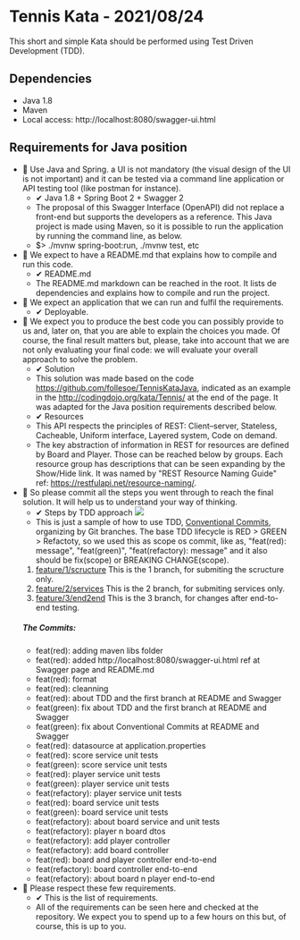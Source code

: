 # Tennis Kata - 2021/08/24

This short and simple Kata should be performed using Test Driven Development (TDD).

## Dependencies

 - Java 1.8
 - Maven
 - Local access: http://localhost:8080/swagger-ui.html

## Requirements for Java position
 - 🎯 Use Java and Spring. a UI is not mandatory (the visual design of the UI is not important) and it can be tested via a command line application or API testing tool (like postman for instance).
    - ✔ Java 1.8 + Spring Boot 2 + Swagger 2
    - The proposal of this Swagger Interface (OpenAPI) did not replace a front-end but supports the developers as a reference. This Java project is made using Maven, so it is possible to run the application by running the command line, as below.
    - $> ./mvnw spring-boot:run, ./mvnw test, etc
 - 🎯 We expect to have a README.md that explains how to compile and run this code.
    - ✔ README.md
    - The README.md markdown can be reached in the root. It lists de dependencies and explains how to compile and run the project.
 - 🎯 We expect an application that we can run and fulfil the requirements.
    - ✔ Deployable.
 - 🎯 We expect you to produce the best code you can possibly provide to us and, later on, that you are able to explain the choices you made. Of course, the final result matters but, please, take into account that we are not only evaluating your final code: we will evaluate your overall approach to solve the problem.
    - ✔ Solution
    - This solution was made based on the code https://github.com/follesoe/TennisKataJava, indicated as an example in the http://codingdojo.org/kata/Tennis/ at the end of the page. It was adapted for the Java position requirements described below.
    - ✔ Resources
    - This API respects the principles of REST: Client–server, Stateless, Cacheable, Uniform interface, Layered system, Code on demand.
    - The key abstraction of information in REST for resources are defined by Board and Player. Those can be reached below by groups. Each resource group has descriptions that can be seen expanding by the Show/Hide link. It was named by "REST Resource Naming Guide" ref: https://restfulapi.net/resource-naming/.
 - 🎯 So please commit all the steps you went through to reach the final solution. It will help us to understand your way of thinking.
    - ✔ Steps by TDD approach
    ![](https://i.imgur.com/acmyARH.png)
    - This is just a sample of how to use TDD, [Conventional Commits](https://www.conventionalcommits.org/en/v1.0.0/), organizing by Git branches. The base TDD lifecycle is RED > GREEN > Refactoty, so we used this as scope os commit, like as, "feat(red): message", "feat(green)", "feat(refactory): message" and it also should be fix(scope) or BREAKING CHANGE(scope).
    1. [feature/1/scructure](https://github.com/2021-DEV1-075/Tennis/tree/feature/1/scructure) This is the 1 branch, for submiting the scructure only.
    2. [feature/2/services](https://github.com/2021-DEV1-075/Tennis/tree/feature/2/services) This is the 2 branch, for submiting services only.
    3. [feature/3/end2end](https://github.com/2021-DEV1-075/Tennis/tree/feature/end2end) This is the 3 branch, for changes after end-to-end testing.
    ##### The Commits:
      - feat(red): adding maven libs folder
      - feat(red): added http://localhost:8080/swagger-ui.html ref at Swagger page and README.md
      - feat(red): format
      - feat(red): cleanning
      - feat(red): about TDD and the first branch at README and Swagger
      - feat(green): fix about TDD and the first branch at README and Swagger
      - feat(green): fix about Conventional Commits at README and Swagger
      - feat(red): datasource at application.properties
      - feat(red): score service unit tests
      - feat(green): score service unit tests
      - feat(red): player service unit tests
      - feat(green): player service unit tests
      - feat(refactory): player service unit tests
      - feat(red): board service unit tests
      - feat(green): board service unit tests
      - feat(refactory): about board service and unit tests
      - feat(refactory): player n board dtos
      - feat(refactory): add player controller
      - feat(refactory): add board controller
      - feat(red): board and player controller end-to-end
      - feat(refactory): board controller end-to-end
      - feat(refactory): about board n player end-to-end
 - 🎯 Please respect these few requirements.
    - ✔ This is the list of requirements.
    - All of the requirements can be seen here and checked at the repository.
We expect you to spend up to a few hours on this but, of course, this is up to you.
